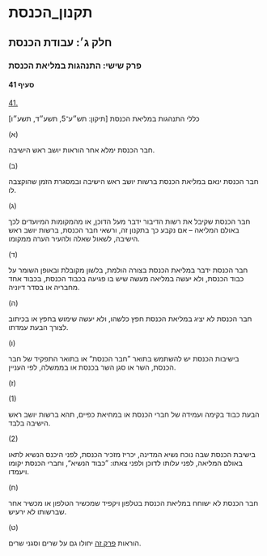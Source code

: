 # תקנון_הכנסת

## חלק ג׳: עבודת הכנסת

### פרק שישי: התנהגות במליאת הכנסת

#### סעיף 41

[41.](https://he.wikisource.org/wiki/%D7%AA%D7%A7%D7%A0%D7%95%D7%9F_%D7%94%D7%9B%D7%A0%D7%A1%D7%AA#%D7%A1%D7%A2%D7%99%D7%A3_41)

כללי התנהגות במליאת הכנסת [תיקון: תש״ע־5, תשע״ד, תשע״ו]

(א)

חבר הכנסת ימלא אחר הוראות יושב ראש הישיבה.

(ב)

חבר הכנסת ינאם במליאת הכנסת ברשות יושב ראש הישיבה ובמסגרת הזמן שהוקצבה לו.

(ג)

חבר הכנסת שקיבל את רשות הדיבור ידבר מעל הדוכן, או מהמקומות המיועדים לכך באולם המליאה – אם נקבע כך בתקנון זה, ורשאי חבר הכנסת, ברשות יושב ראש הישיבה, לשאול שאלה ולהעיר הערה ממקומו.

(ד)

חבר הכנסת ידבר במליאת הכנסת בצורה הולמת, בלשון מקובלת ובאופן השומר על כבוד הכנסת, ולא יעשה במליאה מעשה שיש בו פגיעה בכבוד הכנסת, בכבוד אחד מחבריה או בסדר דיוניה.

(ה)

חבר הכנסת לא יציג במליאת הכנסת חפץ כלשהו, ולא יעשה שימוש בחפץ או בכיתוב לצורך הבעת עמדתו.

(ו)

בישיבות הכנסת יש להשתמש בתואר ”חבר הכנסת“ או בתואר התפקיד של חבר הכנסת, השר או סגן השר בכנסת או בממשלה, לפי העניין.

(ז)

(1)

הבעת כבוד בקימה ועמידה של חברי הכנסת או במחיאת כפיים, תהא ברשות יושב ראש הישיבה בלבד.

(2)

בישיבת הכנסת שבה נוכח נשיא המדינה, יכריז מזכיר הכנסת, לפני היכנס הנשיא לתאו באולם המליאה, לפני עלותו לדוכן ולפני צאתו: ”כבוד הנשיא“, וחברי הכנסת יקומו ויעמדו.

(ח)

חבר הכנסת לא ישוחח במליאת הכנסת בטלפון ויקפיד שמכשיר הטלפון או מכשיר אחר שברשותו לא ירעיש.

(ט)

הוראות [פרק זה](https://he.wikisource.org/wiki/%D7%AA%D7%A7%D7%A0%D7%95%D7%9F_%D7%94%D7%9B%D7%A0%D7%A1%D7%AA#%D7%97%D7%9C%D7%A7_%D7%92_%D7%A4%D7%A8%D7%A7_6) יחולו גם על שרים וסגני שרים.